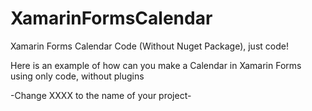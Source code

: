 # XamarinFormsCalendar
Xamarin Forms Calendar Code (Without Nuget Package), just code!

Here is an example of how can you make a Calendar in Xamarin Forms using only code, without plugins



-Change XXXX to the name of your project-



